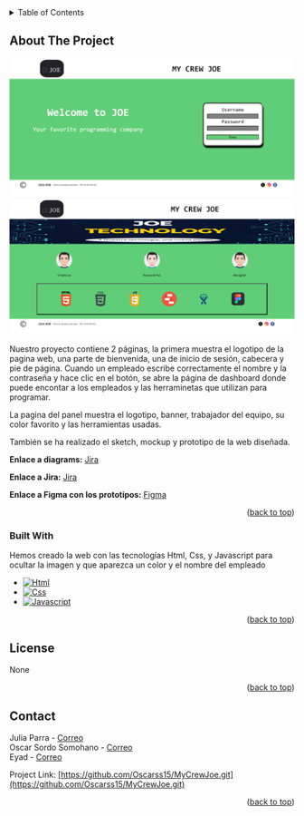 



<!-- TABLE OF CONTENTS -->
<details>
  <summary>Table of Contents</summary>
  <ol>
    <li>
      <a href="#about-the-project">About The Project</a>
      <ul>
        <li><a href="#built-with">Built With</a></li>
      </ul>
    </li>
    <li><a href="#license">License</a></li>
    <li><a href="#contact">Contact</a></li>
    
  </ol>
</details>



<!-- ABOUT THE PROJECT -->
## About The Project


![alt text](image.png)
![alt text](image-2.png)



Nuestro proyecto  contiene 2 páginas, la primera muestra el logotipo de la pagina web, una parte de bienvenida, una  de inicio de sesión, cabecera y pie de página.
Cuando un empleado escribe correctamente el nombre y la contraseña y hace clic en el botón, se abre la página  de dashboard donde puede encontar a los empleados y las herraminetas que utilizan para programar.

La pagina del panel muestra el logotipo, banner, trabajador del equipo, su color favorito y las
herramientas usadas.

También se ha realizado el sketch, mockup y prototipo de la web diseñada.


<b>Enlace a diagrams:</b>
[Jira](https://oscarfactoriaf5.atlassian.net/jira/software/projects/SCRUM/boards/1?atlOrigin=eyJpIjoiMTJlZWYzNGMzMGFiNDBjNTg5MDFkMTFiNmIzYjZkNTkiLCJwIjoiaiJ9)

<b>Enlace a Jira:</b>
[Jira](https://oscarfactoriaf5.atlassian.net/jira/software/projects/SCRUM/boards/1?atlOrigin=eyJpIjoiMTJlZWYzNGMzMGFiNDBjNTg5MDFkMTFiNmIzYjZkNTkiLCJwIjoiaiJ9)

<b>Enlace a Figma con los prototipos:</b>
[Figma](https://www.figma.com/design/2FFpP9ts3286XuJzZ9X81X/Untitled?node-id=10%3A2&t=t1nv5yPOd6XYwwSK-1)



<p align="right">(<a href="#readme-top">back to top</a>)</p>



### Built With

Hemos creado la web con las tecnologías Html, Css, y Javascript para ocultar la imagen y que aparezca un color y el nombre del empleado

* [![Html][Html.com]][Html-url]
* [![Css][Css.com]][Css-url]
* [![Javascript][Javascript.com]][Javascript-url]


<p align="right">(<a href="#readme-top">back to top</a>)</p>






<!-- LICENSE -->
## License

None

<p align="right">(<a href="#readme-top">back to top</a>)</p>



<!-- CONTACT -->
## Contact


Julia Parra - [Correo](musicaparatodo770@hotmail.com)<br>
Oscar Sordo Somohano - [Correo](oscar15-91@hotmail.com)<br>
Eyad - [Correo](eyadcode24@gmail.com)<br>

Project Link: [https://github.com/Oscarss15/MyCrewJoe.git](https://github.com/Oscarss15/MyCrewJoe.git)

<p align="right">(<a href="#readme-top">back to top</a>)</p>





<!-- MARKDOWN LINKS & IMAGES -->
<!-- https://www.markdownguide.org/basic-syntax/#reference-style-links -->
[contributors-shield]: https://img.shields.io/github/contributors/othneildrew/Best-README-Template.svg?style=for-the-badge
[contributors-url]: https://github.com/othneildrew/Best-README-Template/graphs/contributors
[forks-shield]: https://img.shields.io/github/forks/othneildrew/Best-README-Template.svg?style=for-the-badge
[forks-url]: https://github.com/othneildrew/Best-README-Template/network/members
[stars-shield]: https://img.shields.io/github/stars/othneildrew/Best-README-Template.svg?style=for-the-badge
[stars-url]: https://github.com/othneildrew/Best-README-Template/stargazers
[issues-shield]: https://img.shields.io/github/issues/othneildrew/Best-README-Template.svg?style=for-the-badge
[issues-url]: https://github.com/othneildrew/Best-README-Template/issues
[license-shield]: https://img.shields.io/github/license/othneildrew/Best-README-Template.svg?style=for-the-badge
[license-url]: https://github.com/othneildrew/Best-README-Template/blob/master/LICENSE.txt
[linkedin-shield]: https://img.shields.io/badge/-LinkedIn-black.svg?style=for-the-badge&logo=linkedin&colorB=555
[linkedin-url]: https://linkedin.com/in/othneildrew
[product-screenshot]: images/screenshot.png
[Next.js]: https://img.shields.io/badge/next.js-000000?style=for-the-badge&logo=nextdotjs&logoColor=white
[Next-url]: https://nextjs.org/
[React.js]: https://img.shields.io/badge/React-20232A?style=for-the-badge&logo=react&logoColor=61DAFB
[React-url]: https://reactjs.org/
[Vue.js]: https://img.shields.io/badge/Vue.js-35495E?style=for-the-badge&logo=vuedotjs&logoColor=4FC08D
[Vue-url]: https://vuejs.org/
[Angular.io]: https://img.shields.io/badge/Angular-DD0031?style=for-the-badge&logo=angular&logoColor=white
[Angular-url]: https://angular.io/
[Svelte.dev]: https://img.shields.io/badge/Svelte-4A4A55?style=for-the-badge&logo=svelte&logoColor=FF3E00
[Svelte-url]: https://svelte.dev/
[Laravel.com]: https://img.shields.io/badge/Laravel-FF2D20?style=for-the-badge&logo=laravel&logoColor=white
[Laravel-url]: https://laravel.com
[Bootstrap.com]: https://img.shields.io/badge/Bootstrap-563D7C?style=for-the-badge&logo=bootstrap&logoColor=white
[Bootstrap-url]: https://getbootstrap.com
[JQuery.com]: https://img.shields.io/badge/jQuery-0769AD?style=for-the-badge&logo=jquery&logoColor=white
[JQuery-url]: https://jquery.com 
[Html.com]: https://img.shields.io/badge/Html-20232A?style=for-the-badge&logo=react&logoColor=61DAFB
[Html-url]: https://www.w3schools.com/html/default.asp
[Css.com]: https://img.shields.io/badge/Css-20232A?style=for-the-badge&logo=react&logoColor=61DAFB
[Css-url]: https://www.w3schools.com/css/default.asp
[Javascript.com]: https://img.shields.io/badge/javascript-20232A?style=for-the-badge&logo=react&logoColor=61DAFB
[Javascript-url]: https://www.w3schools.com/js/default.asp